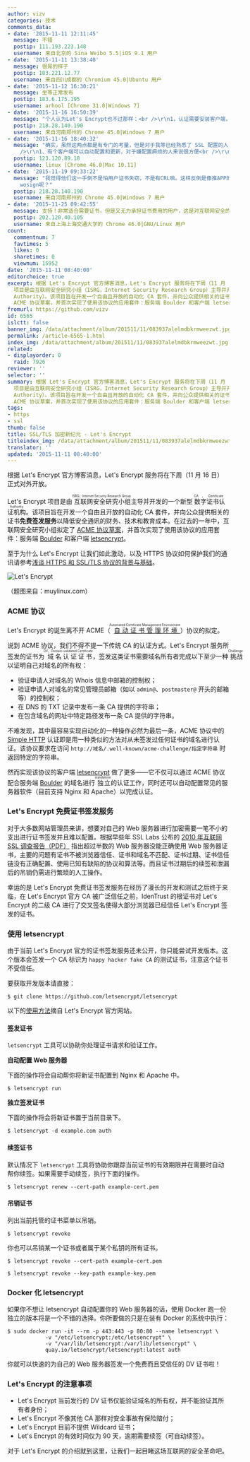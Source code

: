 ```yaml
---
author: vizv
categories: 技术
comments_data:
- date: '2015-11-11 12:11:45'
  message: 不错
  postip: 111.193.223.148
  username: 来自北京的 Sina Weibo 5.5|iOS 9.1 用户
- date: '2015-11-11 13:38:40'
  message: 很屌的样子
  postip: 183.221.12.77
  username: 来自四川成都的 Chromium 45.0|Ubuntu 用户
- date: '2015-11-12 16:30:21'
  message: 坐等正常发布
  postip: 183.6.175.195
  username: arhool [Chrome 31.0|Windows 7]
- date: '2015-11-16 16:50:39'
  message: "个人认为Let's Encrypt也不过那样：<br />\r\n1，认证需要安装客户端，加大服务器管理难度<br />\r\n2，证书只提供90天的有效期，相对于其它最多提供2年有效证书的CA来说没什么特点"
  postip: 218.28.140.190
  username: 来自河南郑州的 Chrome 45.0|Windows 7 用户
- date: '2015-11-16 18:40:32'
  message: "确实，虽然这两点都是有专门的考量，但是对于我等已经熟悉了 SSL 配置的人，反而觉得不适合。<br />\r\n对这两点，我觉得他们的考量是：<br
    />\r\n1、有个客户端可以自动配置和更新，对于嫌配置麻烦的人来说很方便<br />\r\n2、短期应该是避免证书失窃的考虑，反正可以自动更新"
  postip: 123.120.89.18
  username: linux [Chrome 46.0|Mac 10.11]
- date: '2015-11-19 09:33:22'
  message: "我觉得他们这一手倒不是怕用户证书失窃，不是有CRL嘛。这样反倒是像推APP的增加用户粘性似的。可能最大的问题是网站所有权认证。<br />\r\n所以我觉得他们很有必要再搞一个网页版的自助申请渠道，把证书期限延长到2年，毕竟其使命是促进互联网安全嘛，如果不这样，我为什么不使用其它更方面免费的startssl,
    wosign呢？"
  postip: 218.28.140.190
  username: 来自河南郑州的 Chrome 45.0|Windows 7 用户
- date: '2015-11-25 09:42:55'
  message: 支持！非常适合需要证书，但是又无力承担证书费用的用户，这是对互联网安全的一大贡献。
  postip: 202.120.40.105
  username: 来自上海上海交通大学的 Chrome 46.0|GNU/Linux 用户
count:
  commentnum: 7
  favtimes: 5
  likes: 0
  sharetimes: 0
  viewnum: 15952
date: '2015-11-11 08:40:00'
editorchoice: true
excerpt: 根据 Let's Encrypt 官方博客消息，Let's Encrypt 服务将在下周（11 月 16 日）正式对外开放。 Let's Encrypt
  项目是由互联网安全研究小组（ISRG，Internet Security Research Group）主导并开发的一个新型数字证书认证机构（CA，Certificate
  Authority）。该项目旨在开发一个自由且开放的自动化 CA 套件，并向公众提供相关的证书免费签发服务以降低安全通讯的财务、技术和教育成本。在过去的一年中，互联网安全研究小组拟定了
  ACME 协议草案，并首次实现了使用该协议的应用套件：服务端 Boulder 和客户端 letsencrypt。 至于为什么 Let's
fromurl: https://github.com/vizv
id: 6565
islctt: false
banner_img: /data/attachment/album/201511/11/083937alelmdbkrmweezwt.jpg
permalink: /article-6565-1.html
index_img: /data/attachment/album/201511/11/083937alelmdbkrmweezwt.jpg
related:
- displayorder: 0
  raid: 7926
reviewer: ''
selector: ''
summary: 根据 Let's Encrypt 官方博客消息，Let's Encrypt 服务将在下周（11 月 16 日）正式对外开放。 Let's Encrypt
  项目是由互联网安全研究小组（ISRG，Internet Security Research Group）主导并开发的一个新型数字证书认证机构（CA，Certificate
  Authority）。该项目旨在开发一个自由且开放的自动化 CA 套件，并向公众提供相关的证书免费签发服务以降低安全通讯的财务、技术和教育成本。在过去的一年中，互联网安全研究小组拟定了
  ACME 协议草案，并首次实现了使用该协议的应用套件：服务端 Boulder 和客户端 letsencrypt。 至于为什么 Let's
tags:
- https
- ssl
thumb: false
title: SSL/TLS 加密新纪元 - Let's Encrypt
titleindex_img: /data/attachment/album/201511/11/083937alelmdbkrmweezwt.jpg
translator: ''
updated: '2015-11-11 08:40:00'
---
```


根据 Let's Encrypt 官方博客消息，Let's Encrypt 服务将在下周（11 月 16 日）正式对外开放。


Let's Encrypt 项目是由<ruby> 互联网安全研究小组 <rp>  （ </rp> <rt>  ISRG，Internet Security Research Group </rt> <rp>  ） </rp></ruby>主导并开发的一个新型<ruby> 数字证书认证机构 <rp>  （ </rp> <rt>  CA，Certificate Authority </rt> <rp>  ） </rp></ruby>。该项目旨在开发一个自由且开放的自动化 CA 套件，并向公众提供相关的证书**免费签发服务**以降低安全通讯的财务、技术和教育成本。在过去的一年中，互联网安全研究小组拟定了 [ACME 协议草案](https://github.com/letsencrypt/acme-spec)，并首次实现了使用该协议的应用套件：服务端 [Boulder](https://github.com/letsencrypt/boulder) 和客户端 [letsencrypt](https://github.com/letsencrypt/letsencrypt)。


至于为什么 Let's Encrypt 让我们如此激动，以及 HTTPS 协议如何保护我们的通讯请参考[浅谈 HTTPS 和 SSL/TLS 协议的背景与基础](/article-5175-1.html)。


![Let's Encrypt](/data/attachment/album/201511/11/083937alelmdbkrmweezwt.jpg)


（题图来自：muylinux.com）


### ACME 协议


Let's Encrypt 的诞生离不开 ACME（<ruby> <a href="https://github.com/letsencrypt/acme-spec">  自动证书管理环境 </a> <rp>  （ </rp> <rt>  Automated Certificate Management Environment </rt> <rp>  ） </rp></ruby>）协议的拟定。


说到 ACME 协议，我们不得不提一下传统 CA 的认证方式。Let's Encrypt 服务所签发的证书为<ruby> 域名认证证书 <rp>  （ </rp> <rt>  DV，Domain-validated Certificate </rt> <rp>  ） </rp></ruby>，签发这类证书需要域名所有者完成以下至少一种<ruby> 挑战 <rp>  （ </rp> <rt>  Challenge </rt> <rp>  ） </rp></ruby>以证明自己对域名的所有权：


* 验证申请人对域名的 Whois 信息中邮箱的控制权；
* 验证申请人对域名的常见管理员邮箱（如以 `admin@`、`postmaster@` 开头的邮箱等）的控制权；
* 在 DNS 的 TXT 记录中发布一条 CA 提供的字符串；
* 在包含域名的网址中特定路径发布一条 CA 提供的字符串。


不难发现，其中最容易实现自动化的一种操作必然为最后一条，ACME 协议中的 [Simple HTTP](https://letsencrypt.github.io/acme-spec/#simple-http) 认证即是用一种类似的方法对从未签发过任何证书的域名进行认证。该协议要求在访问 `http://域名/.well-known/acme-challenge/指定字符串` 时返回特定的字符串。


然而实现该协议的客户端 [letsencrypt](https://github.com/letsencrypt/letsencrypt) 做了更多——它不仅可以通过 ACME 协议配合服务端 [Boulder](https://github.com/letsencrypt/boulder) 的域名进行<ruby> 独立 <rp>  （ </rp> <rt>  standalone </rt> <rp>  ） </rp></ruby>的认证工作，同时还可以自动配置常见的服务器软件（目前支持 Nginx 和 Apache）以完成认证。


### Let's Encrypt 免费证书签发服务


对于大多数网站管理员来讲，想要对自己的 Web 服务器进行加密需要一笔不小的支出进行证书签发并且难以配置。根据早些年 SSL Labs 公布的 [2010 年互联网 SSL 调查报告（PDF）](https://community.qualys.com/servlet/JiveServlet/download/38-1636/Qualys_SSL_Labs-State_of_SSL_2010-v1.6.pdf) 指出超过半数的 Web 服务器没能正确使用 Web 服务器证书，主要的问题有证书不被浏览器信任、证书和域名不匹配、证书过期、证书信任链没有正确配置、使用已知有缺陷的协议和算法等。而且证书过期后的续签和泄漏后的吊销仍需进行繁琐的人工操作。


幸运的是 Let's Encrypt 免费证书签发服务在经历了漫长的开发和测试之后终于来临，在 Let's Encrypt 官方 CA 被广泛信任之前，IdenTrust 的根证书对 Let's Encrypt 的二级 CA 进行了交叉签名使得大部分浏览器已经信任 Let's Encrypt 签发的证书。


### 使用 letsencrypt


由于当前 Let's Encrypt 官方的证书签发服务还未公开，你只能尝试开发版本。这个版本会签发一个 CA 标识为 `happy hacker fake CA` 的测试证书，注意这个证书不受信任。


要获取开发版本请直接：



```
$ git clone https://github.com/letsencrypt/letsencrypt
```

以下的[使用方法](https://letsencrypt.org/howitworks/)摘自 Let's Encrypt 官方网站。


#### 签发证书


`letsencrypt` 工具可以协助你处理证书请求和验证工作。


**自动配置 Web 服务器**


下面的操作将会自动帮你将新证书配置到 Nginx 和 Apache 中。



```
$ letsencrypt run

```

**独立签发证书**


下面的操作将会将新证书置于当前目录下。



```
$ letsencrypt -d example.com auth

```

#### 续签证书


默认情况下 `letsencrypt` 工具将协助你跟踪当前证书的有效期限并在需要时自动帮你续签。如果需要手动续签，执行下面的操作。



```
$ letsencrypt renew --cert-path example-cert.pem

```

#### 吊销证书


列出当前托管的证书菜单以吊销。



```
$ letsencrypt revoke

```

你也可以吊销某一个证书或者属于某个私钥的所有证书。



```
$ letsencrypt revoke --cert-path example-cert.pem

```


```
$ letsencrypt revoke --key-path example-key.pem

```

### Docker 化 letsencrypt


如果你不想让 letsencrypt 自动配置你的 Web 服务器的话，使用 Docker 跑一份独立的版本将是一个不错的选择。你所要做的只是在装有 Docker 的系统中执行：



```
$ sudo docker run -it --rm -p 443:443 -p 80:80 --name letsencrypt \
            -v "/etc/letsencrypt:/etc/letsencrypt" \
            -v "/var/lib/letsencrypt:/var/lib/letsencrypt" \
            quay.io/letsencrypt/letsencrypt:latest auth

```

你就可以快速的为自己的 Web 服务器签发一个免费而且受信任的 DV 证书啦！


### Let's Encrypt 的注意事项


* Let's Encrypt 当前发行的 DV 证书仅能验证域名的所有权，并不能验证其所有者身份；
* Let's Encrypt 不像其他 CA 那样对安全事故有保险赔付；
* Let's Encrypt 目前不提供 Wildcard 证书；
* Let's Encrypt 的有效时间仅为 90 天，逾期需要续签（可自动续签）。


对于 Let's Encrypt 的介绍就到这里，让我们一起目睹这场互联网的安全革命吧。